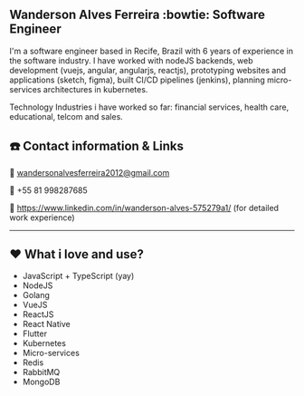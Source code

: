 ## Wanderson Alves Ferreira :bowtie: Software Engineer

I'm a software engineer based in Recife, Brazil with 6 years of experience in the software industry. I have worked with nodeJS backends, web development (vuejs, angular, angularjs, reactjs), prototyping websites and applications (sketch, figma), built CI/CD pipelines (jenkins), planning micro-services architectures in kubernetes. 

Technology Industries i have worked so far: financial services, health care, educational, telcom and sales.

## :phone: Contact information & Links

:email: wandersonalvesferreira2012@gmail.com

:iphone: +55 81 998287685

:link: https://www.linkedin.com/in/wanderson-alves-575279a1/ (for detailed work experience)

---

## :hearts: What i love and use?

- JavaScript + TypeScript (yay)
- NodeJS
- Golang
- VueJS
- ReactJS
- React Native
- Flutter
- Kubernetes
- Micro-services
- Redis
- RabbitMQ
- MongoDB
